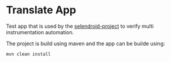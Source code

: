 Translate App
=============

Test app that is used by the [selendroid-project](http://selendroid.io) to verify multi instrumentation automation.

The project is build using maven and the app can be builde using:

```
mvn clean install
```